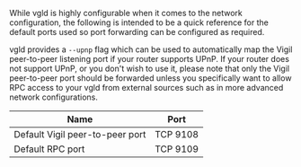 While vgld is highly configurable when it comes to the network configuration,
the following is intended to be a quick reference for the default ports used so
port forwarding can be configured as required.

vgld provides a `--upnp` flag which can be used to automatically map the Vigil
peer-to-peer listening port if your router supports UPnP.  If your router does
not support UPnP, or you don't wish to use it, please note that only the Vigil
peer-to-peer port should be forwarded unless you specifically want to allow RPC
access to your vgld from external sources such as in more advanced network
configurations.

|Name|Port|
|----|----|
|Default Vigil peer-to-peer port|TCP 9108|
|Default RPC port|TCP 9109|




